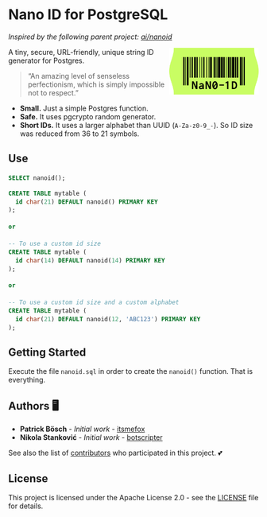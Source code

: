 # Nano ID for PostgreSQL

_Inspired by the following parent project: [ai/nanoid](https://github.com/ai/nanoid)_

<img src="./logo.svg" align="right" alt="Nano ID logo by Anton Lovchikov" width="180" height="94">

A tiny, secure, URL-friendly, unique string ID generator for Postgres.

> “An amazing level of senseless perfectionism,
> which is simply impossible not to respect.”

* **Small.** Just a simple Postgres function.
* **Safe.** It uses pgcrypto random generator.
* **Short IDs.** It uses a larger alphabet than UUID (`A-Za-z0-9_-`).
  So ID size was reduced from 36 to 21 symbols.

## Use
```sql
SELECT nanoid();
```

```sql
CREATE TABLE mytable (
  id char(21) DEFAULT nanoid() PRIMARY KEY
);

or

-- To use a custom id size
CREATE TABLE mytable (
  id char(14) DEFAULT nanoid(14) PRIMARY KEY
);

or

-- To use a custom id size and a custom alphabet
CREATE TABLE mytable (
  id char(21) DEFAULT nanoid(12, 'ABC123') PRIMARY KEY
);
```

## Getting Started

Execute the file `nanoid.sql` in order to create the `nanoid()` function. That is everything.


## Authors 🖥️

* **Patrick Bösch** - *Initial work* - [itsmefox](https://github.com/itsmefox)
* **Nikola Stanković** - *Initial work* - [botscripter](https://github.com/botscripter)

See also the list of [contributors](https://github.com/viascom/nanoid-postgres/contributors) who participated in this project. 💕

## License

This project is licensed under the Apache License 2.0 - see the [LICENSE](LICENSE) file for details.